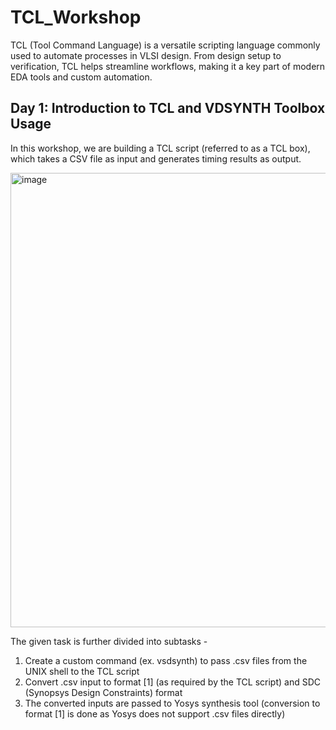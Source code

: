 # TCL_Workshop
TCL (Tool Command Language) is a versatile scripting language commonly used to automate processes in VLSI design. From design setup to verification, TCL helps streamline workflows, making it a key part of modern EDA tools and custom automation.

## Day 1: Introduction to TCL and VDSYNTH Toolbox Usage
In this workshop, we are building a TCL script (referred to as a TCL box), which takes a CSV file as input and generates timing results as output. 

<img width="1424" height="727" alt="image" src="https://github.com/user-attachments/assets/030d4998-ed86-4216-82b0-13ad32359ac0" />

The given task is further divided into subtasks - 
1. Create a custom command (ex. vsdsynth) to pass .csv files from the UNIX shell to the TCL script
2. Convert .csv input to format [1] (as required by the TCL script) and SDC (Synopsys Design Constraints) format
3. The converted inputs are passed to Yosys synthesis tool (conversion to format [1] is done as Yosys does not support .csv files directly)

